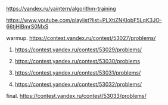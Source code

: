 https://yandex.ru/yaintern/algorithm-training

https://www.youtube.com/playlist?list=PLXtiZNKIobF5LqK3JO-66tjHlBmrS0MxS

warmup. https://contest.yandex.ru/contest/53027/problems/

1. https://contest.yandex.ru/contest/53029/problems/

2. https://contest.yandex.ru/contest/53030/problems

3. https://contest.yandex.ru/contest/53031/problems/

4. https://contest.yandex.ru/contest/53032/problems/

final. https://contest.yandex.ru/contest/53033/problems/ 
